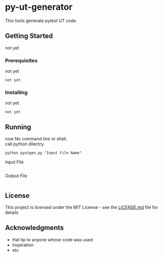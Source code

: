 # py-ut-generator
This tools generate pytest UT code.


## Getting Started

not yet

### Prerequisites

not yet

```
not yet
```

### Installing

not yet


```
not yet
```



## Running

now No command line or shell.  
call python dilectry.

```
python pyutgen.py "Input File Name"
```

Input File
```

```

Output File
```
```


## License

This project is licensed under the MIT License - see the [LICENSE.md](LICENSE.md) file for details

## Acknowledgments

* Hat tip to anyone whose code was used
* Inspiration
* etc
